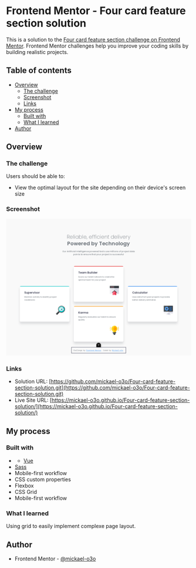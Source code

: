 # Frontend Mentor - Four card feature section solution

This is a solution to the [Four card feature section challenge on Frontend Mentor](https://www.frontendmentor.io/challenges/four-card-feature-section-weK1eFYK). Frontend Mentor challenges help you improve your coding skills by building realistic projects.

## Table of contents

- [Overview](#overview)
  - [The challenge](#the-challenge)
  - [Screenshot](#screenshot)
  - [Links](#links)
- [My process](#my-process)
  - [Built with](#built-with)
  - [What I learned](#what-i-learned)
- [Author](#author)

## Overview

### The challenge

Users should be able to:

- View the optimal layout for the site depending on their device's screen size

### Screenshot

![](./screenshot.png)

### Links

- Solution URL: [https://github.com/mickael-o3o/Four-card-feature-section-solution.git](https://github.com/mickael-o3o/Four-card-feature-section-solution.git)
- Live Site URL: [https://mickael-o3o.github.io/Four-card-feature-section-solution/](https://mickael-o3o.github.io/Four-card-feature-section-solution/)

## My process

### Built with

- - [Vue](https://vuejs.org)
- [Sass](https://sass-lang.com)
- Mobile-first workflow
- CSS custom properties
- Flexbox
- CSS Grid
- Mobile-first workflow

### What I learned

Using grid to easily implement complexe page layout.

## Author

- Frontend Mentor - [@mickael-o3o](https://www.frontendmentor.io/profile/mickael-o3o)
